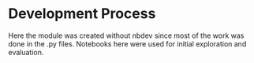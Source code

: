 # Development Process

Here the module was created without nbdev since most of the work was done in the .py files. Notebooks here were used for initial exploration and evaluation.